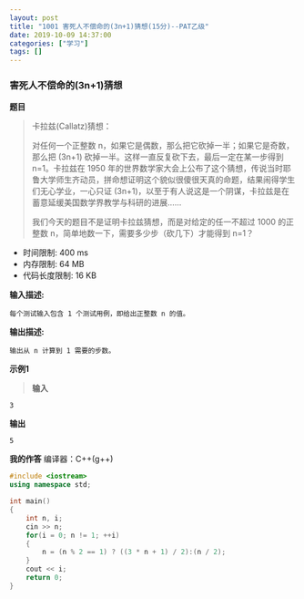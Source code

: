 ```yaml
---
layout: post
title: "1001 害死人不偿命的(3n+1)猜想(15分)--PAT乙级"
date: 2019-10-09 14:37:00
categories: ["学习"]
tags: []
---
```

<h3>害死人不偿命的(3n+1)猜想</h3>
<b>题目</b>
<blockquote>卡拉兹(Callatz)猜想：

对任何一个正整数 n，如果它是偶数，那么把它砍掉一半；如果它是奇数，那么把 (3n+1) 砍掉一半。这样一直反复砍下去，最后一定在某一步得到 n=1<!--more-->。卡拉兹在 1950 年的世界数学家大会上公布了这个猜想，传说当时耶鲁大学师生齐动员，拼命想证明这个貌似很傻很天真的命题，结果闹得学生们无心学业，一心只证 (3n+1)，以至于有人说这是一个阴谋，卡拉兹是在蓄意延缓美国数学界教学与科研的进展……

我们今天的题目不是证明卡拉兹猜想，而是对给定的任一不超过 1000 的正整数 n，简单地数一下，需要多少步（砍几下）才能得到 n=1？</blockquote>
- 时间限制: 400 ms
- 内存限制: 64 MB
- 代码长度限制: 16 KB

**输入描述:**
```
每个测试输入包含 1 个测试用例，即给出正整数 n 的值。
```

**输出描述:**
```
输出从 n 计算到 1 需要的步数。
```

**示例1**
> **输入**
```
3
```
**输出**
```
5
```

**我的作答**
编译器：C++(g++)
```cpp
#include <iostream>
using namespace std;

int main()
{
    int n, i;
    cin >> n;
    for(i = 0; n != 1; ++i)
    {
        n = (n % 2 == 1) ? ((3 * n + 1) / 2):(n / 2);
    }
    cout << i;
    return 0;
}
```